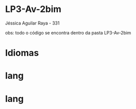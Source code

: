# LP3-Av-2bim
Jéssica Aguilar Raya - 331


obs: todo o código se encontra dentro da pasta LP3-Av-2bim
# Idiomas
# lang
# lang
